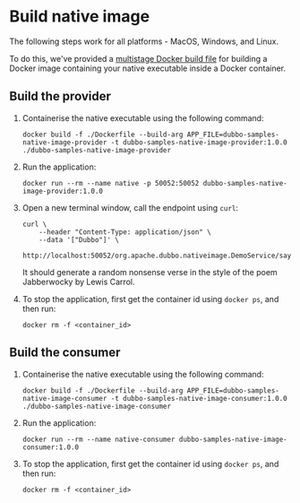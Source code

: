 # Build native image
The following steps work for all platforms - MacOS, Windows, and Linux.

To do this, we've provided a [multistage Docker build file](./dubbo-samples-native-image-provider/Dockerfile) for building a Docker image containing your native executable inside a Docker container.

## Build the provider

1. Containerise the native executable using the following command:

    ```shell
    docker build -f ./Dockerfile --build-arg APP_FILE=dubbo-samples-native-image-provider -t dubbo-samples-native-image-provider:1.0.0 ./dubbo-samples-native-image-provider
    ```

2. Run the application:

    ```shell
    docker run --rm --name native -p 50052:50052 dubbo-samples-native-image-provider:1.0.0
    ```

3. Open a new terminal window, call the endpoint using `curl`:

    ```shell
    curl \
        --header "Content-Type: application/json" \
        --data '["Dubbo"]' \
        http://localhost:50052/org.apache.dubbo.nativeimage.DemoService/sayHello/
    ```

    It should generate a random nonsense verse in the style of the poem Jabberwocky by Lewis Carrol.

4. To stop the application, first get the container id using `docker ps`, and then run:

    ```shell
    docker rm -f <container_id>
    ```

## Build the consumer

1. Containerise the native executable using the following command:

    ```shell
    docker build -f ./Dockerfile --build-arg APP_FILE=dubbo-samples-native-image-consumer -t dubbo-samples-native-image-consumer:1.0.0 ./dubbo-samples-native-image-consumer
    ```

2. Run the application:

    ```shell
    docker run --rm --name native-consumer dubbo-samples-native-image-consumer:1.0.0
    ```

3. To stop the application, first get the container id using `docker ps`, and then run:

    ```shell
    docker rm -f <container_id>
    ```